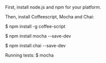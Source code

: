 First, install node.js and npm for your platform.


Then, install Coffeescript, Mocha and Chai:

$ npm install -g coffee-script

$ npm install mocha --save-dev

$ npm install chai --save-dev


Running tests:
$ mocha

